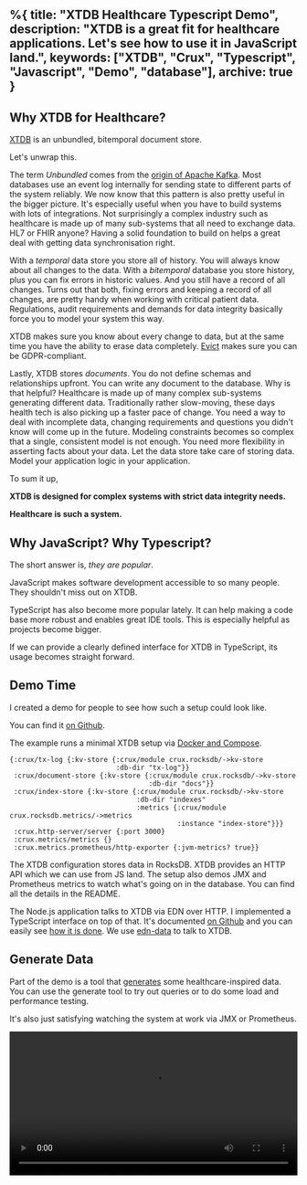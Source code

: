 %{
  title: "XTDB Healthcare Typescript Demo",
  description: "XTDB is a great fit for healthcare applications. Let's see how to use it in JavaScript land.",
  keywords: ["XTDB", "Crux", "Typescript", "Javascript", "Demo", "database"],
  archive: true
}
---

## Why XTDB for Healthcare?

[XTDB](https://xtdb.com) is an unbundled, bitemporal document store.

Let's unwrap this.

The term *Unbundled* comes from the [origin of Apache Kafka](https://martin.kleppmann.com/2015/03/04/turning-the-database-inside-out.html). Most databases use an event log internally for sending state to different parts of the system reliably. We now know that this pattern is also pretty useful in the bigger picture. It's especially useful when you have to build systems with lots of integrations. Not surprisingly a complex industry such as healthcare is made up of many sub-systems that all need to exchange data. HL7 or FHIR anyone? Having a solid foundation to build on helps a great deal with getting data synchronisation right.

With a *temporal* data store you store all of history. You will always know about all changes to the data. With a *bitemporal* database you store history, plus you can fix errors in historic values. And you still have a record of all changes. Turns out that both, fixing errors and keeping a record of all changes, are pretty handy when working with critical patient data. Regulations, audit requirements and demands for data integrity basically force you to model your system this way.

XTDB makes sure you know about every change to data, but at the same time you have the ability to erase data completely. [Evict](https://docs.xtdb.com/language-reference/datalog-transactions/#evict) makes sure you can be GDPR-compliant.

Lastly, XTDB stores *documents*. You do not define schemas and relationships upfront. You can write any document to the database. Why is that helpful? Healthcare is made up of many complex sub-systems generating different data. Traditionally rather slow-moving, these days health tech is also picking up a faster pace of change. You need a way to deal with incomplete data, changing requirements and questions you didn't know will come up in the future. Modeling constraints becomes so complex that a single, consistent model is not enough. You need more flexibility in asserting facts about your data. Let the data store take care of storing data. Model your application logic in your application.

To sum it up,

**XTDB is designed for complex systems with strict data integrity needs.**

**Healthcare is such a system.**


## Why JavaScript? Why Typescript?

The short answer is, *they are popular*.

JavaScript makes software development accessible to so many people. They shouldn't miss out on XTDB.

TypeScript has also become more popular lately. It can help making a code base more robust and enables great IDE tools. This is especially helpful as projects become bigger.

If we can provide a clearly defined interface for XTDB in TypeScript, its usage becomes straight forward.


## Demo Time

I created a demo for people to see how such a setup could look like.

You can find it [on Github](https://github.com/jorinvo/crux-typescript-healthcare-demo/).

The example runs a minimal XTDB setup via [Docker and Compose](https://docs.docker.com/compose/).

```
{:crux/tx-log {:kv-store {:crux/module crux.rocksdb/->kv-store
                          :db-dir "tx-log"}}
 :crux/document-store {:kv-store {:crux/module crux.rocksdb/->kv-store
                                  :db-dir "docs"}}
 :crux/index-store {:kv-store {:crux/module crux.rocksdb/->kv-store
                               :db-dir "indexes"
                               :metrics {:crux/module crux.rocksdb.metrics/->metrics
                                         :instance "index-store"}}}
 :crux.http-server/server {:port 3000}
 :crux.metrics/metrics {}
 :crux.metrics.prometheus/http-exporter {:jvm-metrics? true}}
 ```

The XTDB configuration stores data in RocksDB. XTDB provides an HTTP API which we can use from JS land. The setup also demos JMX and Prometheus metrics to watch what's going on in the database. You can find all the details in the README.

The Node.js application talks to XTDB via EDN over HTTP. I implemented a TypeScript interface on top of that. It's documented [on Github](https://github.com/jorinvo/crux-typescript-healthcare-demo#api-overview) and you can easily see [how it is done](https://github.com/jorinvo/crux-typescript-healthcare-demo/blob/master/client/src/crux/index.ts). We use [edn-data](https://github.com/jorinvo/edn-data) to talk to XTDB.


## Generate Data

Part of the demo is a tool that [generates](https://github.com/jorinvo/crux-typescript-healthcare-demo#data-generator) some healthcare-inspired data. You can use the generate tool to try out queries or to do some load and performance testing.

It's also just satisfying watching the system at work via JMX or Prometheus.

<video autoplay="true" loop="true" src="/videos/crux-demo-jmx.mp4" width="100%" />

And here are some examples of the kind of random data generated.


```js
{
  'crux.db/id': { tag: 'uuid', val: 'b09e0f2c-542d-4f32-8827-4ae3437e0c8e' },
  caseId: { tag: 'uuid', val: 'b09e0f2c-542d-4f32-8827-4ae3437e0c8e' },
  caseDepartmentId: 'finance_department',
  casePatientId: { tag: 'uuid', val: '61f3e1eb-69c0-4109-86e5-b0dbfebc09f3' },
  auditUserId: { tag: 'uuid', val: '1e43642a-77e3-41c0-9c03-eeca300e99f3' }
}

{
  'crux.db/id': { tag: 'uuid', val: '61f3e1eb-69c0-4109-86e5-b0dbfebc09f3' },
  patientId: { tag: 'uuid', val: '61f3e1eb-69c0-4109-86e5-b0dbfebc09f3' },
  patientFirstName: 'Josie',
  patientLastName: 'Powlowski',
  patientBirthday: 2019-06-20T16:35:30.834Z,
  auditUserId: { tag: 'uuid', val: '7f9dfb14-4058-48b7-bd22-6247f6011fae' }
}

{
  'crux.db/id': { tag: 'uuid', val: 'fe22eacc-9caa-43d9-aa60-5638af63be97' },
  userId: { tag: 'uuid', val: 'fe22eacc-9caa-43d9-aa60-5638af63be97' },
  userFirstName: 'Rossie',
  userLastName: 'Blanda',
  userUsername: 'Rossie82',
  userEmail: 'Rossie_Blanda@yahoo.com',
  auditIntegration: 'ldap'
}
```


## Event Log

[Another demo script](https://github.com/jorinvo/crux-typescript-healthcare-demo/#follow-the-event-log) show how to follow XTDB's event log and how to process each transaction at least once.

The program stores its cursor to know what has been processed in XTDB itself.

The *follower* pattern is super useful to build any kind of external integrations. It's also useful to decouple internal logic such as sending out emails or keeping caches and search indices updated.


## Query XTDB in the REPL

Node.js has a CLI that allows you executing code interactively.

You can also build a customized REPL for your application, that knows about your application context.

The demo [contains a custom REPL](https://github.com/jorinvo/crux-typescript-healthcare-demo#javascript-repl) to interact with XTDB and shows how to extend such a REPL further.

![REPL demo screenshot](/images/crux-repl-demo.png)


----


I am happy if you give the demo a try! Play around with XTDB. Think about the possibilities of bitemporal data and event logs.

Curious to hear your thoughts. Happy to chat more about this on [Twitter](https://twitter.com/jorinvo).

-----

_Update May 2022: Crux has been renamed to XTDB and I updated the post accordingly_
